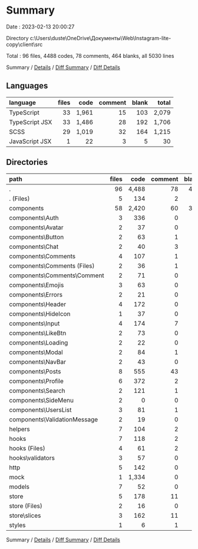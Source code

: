 # Summary

Date : 2023-02-13 20:00:27

Directory c:\\Users\\duste\\OneDrive\\Документы\\Web\\Instagram-lite-copy\\client\\src

Total : 96 files,  4488 codes, 78 comments, 464 blanks, all 5030 lines

Summary / [Details](details.md) / [Diff Summary](diff.md) / [Diff Details](diff-details.md)

## Languages
| language | files | code | comment | blank | total |
| :--- | ---: | ---: | ---: | ---: | ---: |
| TypeScript | 33 | 1,961 | 15 | 103 | 2,079 |
| TypeScript JSX | 33 | 1,486 | 28 | 192 | 1,706 |
| SCSS | 29 | 1,019 | 32 | 164 | 1,215 |
| JavaScript JSX | 1 | 22 | 3 | 5 | 30 |

## Directories
| path | files | code | comment | blank | total |
| :--- | ---: | ---: | ---: | ---: | ---: |
| . | 96 | 4,488 | 78 | 464 | 5,030 |
| . (Files) | 5 | 134 | 2 | 23 | 159 |
| components | 58 | 2,420 | 60 | 341 | 2,821 |
| components\\Auth | 3 | 336 | 0 | 26 | 362 |
| components\\Avatar | 2 | 37 | 0 | 8 | 45 |
| components\\Button | 2 | 63 | 1 | 9 | 73 |
| components\\Chat | 2 | 40 | 3 | 8 | 51 |
| components\\Comments | 4 | 107 | 1 | 15 | 123 |
| components\\Comments (Files) | 2 | 36 | 1 | 5 | 42 |
| components\\Comments\\Comment | 2 | 71 | 0 | 10 | 81 |
| components\\Emojis | 3 | 63 | 0 | 10 | 73 |
| components\\Errors | 2 | 21 | 0 | 5 | 26 |
| components\\Header | 4 | 172 | 0 | 27 | 199 |
| components\\HideIcon | 1 | 37 | 0 | 3 | 40 |
| components\\Input | 4 | 174 | 7 | 27 | 208 |
| components\\LikeBtn | 2 | 73 | 0 | 13 | 86 |
| components\\Loading | 2 | 22 | 0 | 4 | 26 |
| components\\Modal | 2 | 84 | 1 | 12 | 97 |
| components\\NavBar | 2 | 43 | 0 | 6 | 49 |
| components\\Posts | 8 | 555 | 43 | 83 | 681 |
| components\\Profile | 6 | 372 | 2 | 48 | 422 |
| components\\Search | 2 | 121 | 1 | 17 | 139 |
| components\\SideMenu | 2 | 0 | 0 | 2 | 2 |
| components\\UsersList | 3 | 81 | 1 | 13 | 95 |
| components\\ValidationMessage | 2 | 19 | 0 | 5 | 24 |
| helpers | 7 | 104 | 2 | 20 | 126 |
| hooks | 7 | 118 | 2 | 20 | 140 |
| hooks (Files) | 4 | 61 | 2 | 12 | 75 |
| hooks\\validators | 3 | 57 | 0 | 8 | 65 |
| http | 5 | 142 | 0 | 22 | 164 |
| mock | 1 | 1,334 | 0 | 1 | 1,335 |
| models | 7 | 52 | 0 | 11 | 63 |
| store | 5 | 178 | 11 | 24 | 213 |
| store (Files) | 2 | 16 | 0 | 6 | 22 |
| store\\slices | 3 | 162 | 11 | 18 | 191 |
| styles | 1 | 6 | 1 | 2 | 9 |

Summary / [Details](details.md) / [Diff Summary](diff.md) / [Diff Details](diff-details.md)